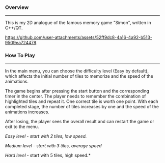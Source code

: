 ### **Overview**
_______

This is my 2D analogue of the famous memory game "Simon", written in C++/QT.

https://github.com/user-attachments/assets/52ff9dc8-4a16-4a92-b513-9509ea724478

### **How To Play**
_______

In the main menu, you can choose the difficulty level (Easy by default), which affects the initial number of tiles to memorize and the speed of the animations.

The game begins after pressing the start button and the corresponding timer in the center. The player needs to remember the combination of highlighted tiles and repeat it. One correct tile is worth one point.
With each completed stage, the number of tiles increases by one and the speed of the animations increases.

After losing, the player sees the overall result and can restart the game or exit to the menu.


*Easy level - start with 2 tiles, low speed.*

*Medium level - start with 3 tiles, average speed*

*Hard level* - start with 5 tiles, high speed.*


